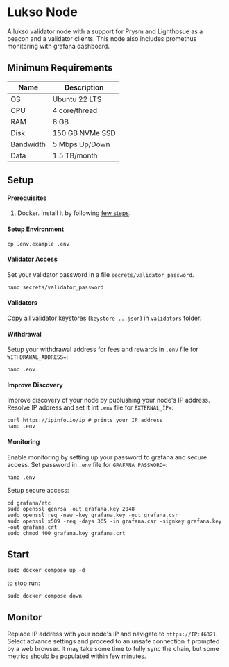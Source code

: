 # Lukso Node

A lukso validator node with a support for Prysm and Lighthosue as a beacon and a validator clients. This node also includes promethus monitoring with grafana dashboard.

## Minimum Requirements

Name | Description
---- | -----------
OS | Ubuntu 22 LTS
CPU | 4 core/thread
RAM | 8 GB
Disk | 150 GB NVMe SSD
Bandwidth | 5 Mbps Up/Down
Data | 1.5 TB/month

## Setup

#### Prerequisites

1. Docker. Install it by following [few steps](https://docs.docker.com/engine/install/ubuntu/#install-using-the-repository).

#### Setup Environment

```shell
cp .env.example .env
```

#### Validator Access

Set your validator password in a file `secrets/validator_password`.

```shell
nano secrets/validator_password
```

#### Validators

Copy all validator keystores (`keystore-...json`) in `validators` folder.

#### Withdrawal

Setup your withdrawal address for fees and rewards in `.env` file for `WITHDRAWAL_ADDRESS=`:

```shell
nano .env
```

#### Improve Discovery

Improve discovery of your node by publushing your node's IP address. Resolve IP address and set it int `.env` file for `EXTERNAL_IP=`:

```shell
curl https://ipinfo.io/ip # prints your IP address
nano .env
```

#### Monitoring

Enable monitoring by setting up your password to grafana and secure access. Set password in `.env` file for `GRAFANA_PASSWORD=`:

```shell
nano .env
```

Setup secure access:

```shell
cd grafana/etc
sudo openssl genrsa -out grafana.key 2048
sudo openssl req -new -key grafana.key -out grafana.csr
sudo openssl x509 -req -days 365 -in grafana.csr -signkey grafana.key -out grafana.crt
sudo chmod 400 grafana.key grafana.crt
```

## Start

```shell
sudo docker compose up -d
```

to stop run:

```shell
sudo docker compose down
```

## Monitor

Replace IP address with your node's IP and navigate to `https://IP:46321`. Select advance settings and proceed to an unsafe connection if prompted by a web browser. It may take some time to fully sync the chain, but some metrics should be populated within few minutes.
